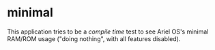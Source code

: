# minimal

This application tries to be a _compile time_ test to see Ariel OS's minimal
RAM/ROM usage ("doing nothing", with all features disabled).
